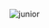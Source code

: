 ![junior](https://user-images.githubusercontent.com/73800301/147587777-62ea54b0-6e9b-4790-a31a-57d1e23ef301.PNG)
